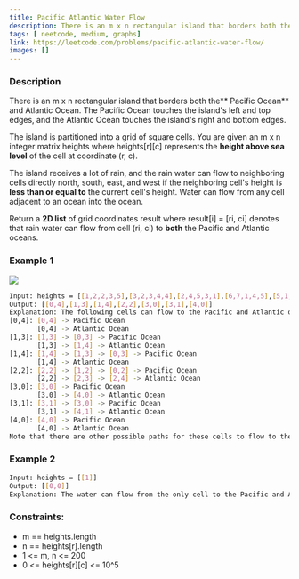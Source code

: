 ```yaml
---
title: Pacific Atlantic Water Flow
description: There is an m x n rectangular island that borders both the Pacific Ocean and Atlantic Ocean. The Pacific Ocean touches the island's left and top edges, and the Atlantic Ocean touches the island's right and bottom edges.
tags: [ neetcode, medium, graphs]
link: https://leetcode.com/problems/pacific-atlantic-water-flow/
images: []
---
```


### Description

There is an m x n rectangular island that borders both the** Pacific Ocean** and Atlantic Ocean. The Pacific Ocean touches the island's left and top edges, and the Atlantic Ocean touches the island's right and bottom edges.

The island is partitioned into a grid of square cells. You are given an m x n integer matrix heights where heights[r][c] represents the **height above sea level** of the cell at coordinate (r, c).

The island receives a lot of rain, and the rain water can flow to neighboring cells directly north, south, east, and west if the neighboring cell's height is **less than or equal to** the current cell's height. Water can flow from any cell adjacent to an ocean into the ocean.

Return a **2D list** of grid coordinates result where result[i] = [ri, ci] denotes that rain water can flow from cell (ri, ci) to **both** the Pacific and Atlantic oceans.

### Example 1

![](https://assets.leetcode.com/uploads/2021/06/08/waterflow-grid.jpg)

```bash
Input: heights = [[1,2,2,3,5],[3,2,3,4,4],[2,4,5,3,1],[6,7,1,4,5],[5,1,1,2,4]]
Output: [[0,4],[1,3],[1,4],[2,2],[3,0],[3,1],[4,0]]
Explanation: The following cells can flow to the Pacific and Atlantic oceans, as shown below:
[0,4]: [0,4] -> Pacific Ocean 
       [0,4] -> Atlantic Ocean
[1,3]: [1,3] -> [0,3] -> Pacific Ocean 
       [1,3] -> [1,4] -> Atlantic Ocean
[1,4]: [1,4] -> [1,3] -> [0,3] -> Pacific Ocean 
       [1,4] -> Atlantic Ocean
[2,2]: [2,2] -> [1,2] -> [0,2] -> Pacific Ocean 
       [2,2] -> [2,3] -> [2,4] -> Atlantic Ocean
[3,0]: [3,0] -> Pacific Ocean 
       [3,0] -> [4,0] -> Atlantic Ocean
[3,1]: [3,1] -> [3,0] -> Pacific Ocean 
       [3,1] -> [4,1] -> Atlantic Ocean
[4,0]: [4,0] -> Pacific Ocean 
       [4,0] -> Atlantic Ocean
Note that there are other possible paths for these cells to flow to the Pacific and Atlantic oceans.
```

### Example 2

```bash
Input: heights = [[1]]
Output: [[0,0]]
Explanation: The water can flow from the only cell to the Pacific and Atlantic oceans.
```

### Constraints:

- m == heights.length
- n == heights[r].length
- 1 <= m, n <= 200
- 0 <= heights[r][c] <= 10^5